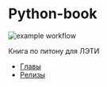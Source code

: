 # Python-book

![example workflow](https://github.com/florius0/python-book/actions/workflows/book.yaml/badge.svg)

Книга по питону для ЛЭТИ

- [Главы](./chapters)
- [Релизы](https://github.com/florius0/python-book/releases)
